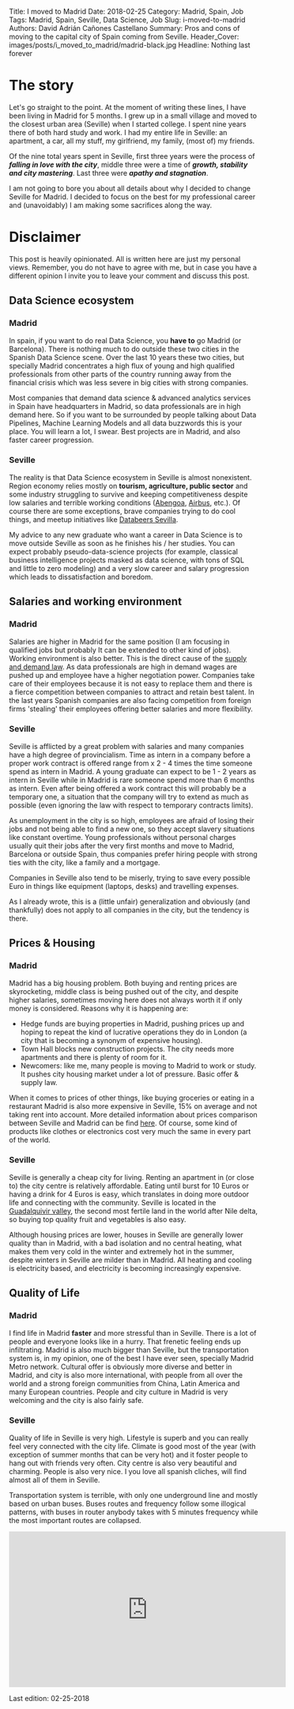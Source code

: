 Title: I moved to Madrid
Date: 2018-02-25
Category: Madrid, Spain, Job
Tags: Madrid, Spain, Seville, Data Science, Job
Slug: i-moved-to-madrid
Authors: David Adrián Cañones Castellano
Summary: Pros and cons of moving to the capital city of Spain coming from Seville.
Header_Cover: images/posts/i_moved_to_madrid/madrid-black.jpg
Headline: Nothing last forever

# The story

Let's go straight to the point. At the moment of writing these lines, I have been living in Madrid for 5 months. I grew
up in a small village and moved to the closest urban area (Seville) when I started college. I spent nine years there of 
both hard study and work. I had my entire life in Seville: an apartment, a car, all my stuff, my girlfriend, my family, 
(most of) my friends.

Of the nine total years spent in Seville, first three years were the process of __*falling in love with the city*__, 
middle three were a time of __*growth, stability and city mastering*__. Last three were __*apathy and stagnation*__.

I am not going to bore you about all details about why I decided to change Seville for Madrid. I decided to focus on the
best for my professional career and (unavoidably) I am making some sacrifices along the way.

# Disclaimer

This post is heavily opinionated. All is written here are just my personal views. Remember, you do not have to agree
with me, but in case you have a different opinion I invite you to leave your comment and discuss this post.

## Data Science ecosystem

### Madrid
In spain, if you want to do real Data Science, you **have to** go Madrid (or Barcelona). There is nothing much to do 
outside these two cities in the Spanish Data Science scene. Over the last 10 years these two cities, but specially
Madrid concentrates a high flux of young and high qualified professionals from other parts of the country running away 
from the financial crisis which was less severe in big cities with strong companies.  

Most companies that demand data science & advanced analytics services in Spain have headquarters in Madrid, so data 
professionals are in high demand here. So if you want to be surrounded by people talking about Data Pipelines, Machine 
Learning Models and all data buzzwords this is your place. You will learn a lot, I swear. Best projects are in Madrid, 
and also faster career progression.  

### Seville
The reality is that Data Science ecosystem in Seville is almost nonexistent. Region economy relies mostly on **tourism, 
agriculture, public sector** and some industry struggling to survive and keeping competitiveness despite low salaries 
and terrible working conditions ([Abengoa][Abengoa], [Airbus][Airbus], etc.). Of course there are some exceptions, brave 
companies trying to do cool things, and meetup initiatives like [Databeers Sevilla][Databeers].  

My advice to any new graduate who want a career in Data Science is to move outside Seville as soon as he finishes 
his / her studies. You can expect probably pseudo-data-science projects (for example, classical business intelligence 
projects masked as data science, with tons of SQL and little to zero modeling) and a very slow career and salary 
progression which leads to dissatisfaction and boredom.  

## Salaries and working environment

### Madrid
Salaries are higher in Madrid for the same position (I am focusing in qualified jobs but probably It 
can be extended to other kind of jobs). Working environment is also better. This is the direct cause of the 
[supply and demand law][supply_demand]. As data professionals are high in demand wages are pushed up and employee have 
a higher negotiation power. Companies take care of their employees because it is not easy to replace them and there is a 
fierce competition between companies to attract and retain best talent. In the last years Spanish companies are also 
facing competition from foreign firms 'stealing' their employees offering better salaries and more flexibility.  

### Seville
Seville is afflicted by a great problem with salaries and many companies have a high degree of provincialism. Time 
as intern in a company before a proper work contract is offered range from x 2 - 4 times the time someone spend as 
intern in Madrid. A young graduate can expect to be 1 - 2 years as intern in Seville while in Madrid is rare someone 
spend more than 6 months as intern. Even after being offered a work contract this will probably be a temporary one, a 
situation that the company will try to extend as much as possible (even ignoring the law with respect to temporary 
contracts limits).  

As unemployment in the city is so high, employees are afraid of losing their jobs and not being able 
to find a new one, so they accept slavery situations like constant overtime. Young professionals without personal 
charges usually quit their jobs after the very first months and move to Madrid, Barcelona or outside Spain, thus 
companies prefer hiring people with strong ties with the city, like a family and a mortgage.

Companies in Seville also tend to be miserly, trying to save every possible Euro in things like equipment 
(laptops, desks) and travelling expenses.  

As I already wrote, this is a (little unfair) generalization and obviously (and thankfully) does not apply to all 
companies in the city, but the tendency is there.

## Prices & Housing

### Madrid
Madrid has a big housing problem. Both buying and renting prices are skyrocketing, middle class is being pushed out of 
the city, and despite higher salaries, sometimes moving here does not always worth it if only money is considered.
Reasons why it is happening are:

* Hedge funds are buying properties in Madrid, pushing prices up and hoping to repeat the kind of lucrative
operations they do in London (a city that is becoming a synonym of expensive housing).
* Town Hall blocks new construction projects. The city needs more apartments and there is plenty of room for it.
* Newcomers: like me, many people is moving to Madrid to work or study. It pushes city housing market under a lot of 
pressure. Basic offer & supply law.

When it comes to prices of other things, like buying groceries or eating in a restaurant Madrid is also more expensive 
in Seville, 15% on average and not taking rent into account. More detailed information about prices comparison between 
Seville and Madrid can be find [here][numbeo]. Of course, some kind of products like clothes or electronics cost very 
much the same in every part of the world.

### Seville
Seville is generally a cheap city for living. Renting an apartment in (or close to) the city centre is relatively 
affordable. Eating until burst for 10 Euros or having a drink for 4 Euros is easy, which translates in doing more 
outdoor life and connecting with the community. Seville is located in the [Guadalquivir valley][guadalquivir], the 
second most fertile land in the world after Nile delta, so buying top quality fruit and vegetables is also easy.  

Although housing prices are lower, houses in Seville are generally lower quality than in Madrid, with a bad isolation 
and no central heating, what makes them very cold in the winter and extremely hot in the summer, despite winters in 
Seville are milder than in Madrid. All heating and cooling is electricity based, and electricity is becoming 
increasingly expensive.

## Quality of Life

### Madrid
I find life in Madrid **faster** and more stressful than in Seville. There is a lot of people and everyone looks like 
in a hurry. That frenetic feeling ends up infiltrating. Madrid is also much bigger than Seville, but the transportation 
system is, in my opinion, one of the best I have ever seen, specially Madrid Metro network. Cultural offer is obviously 
more diverse and better in Madrid, and city is also more international, with people from all over the world and a strong
foreign communities from China, Latin America and many European countries. People and city culture in Madrid is very 
welcoming and the city is also fairly safe.
 
### Seville
Quality of life in Seville is very high. Lifestyle is superb and you can really feel very connected with the city life.
Climate is good most of the year (with exception of summer months that can be very hot) and it foster people to hang out
with friends very often. City centre is also very beautiful and charming. People is also very nice. I you love all 
spanish cliches, will find almost all of them in Seville.  

Transportation system is terrible, with only one underground line and mostly based on urban buses. Buses routes and 
frequency follow some illogical patterns, with buses in router anybody takes with 5 minutes frequency while the most 
important routes are collapsed.

<div class="embed-responsive embed-responsive-16by9">
<iframe width="560" height="315" src="https://www.youtube.com/embed/3vFK4FMcAW0?rel=0&amp;controls=0&amp;showinfo=0" frameborder="0" allow="autoplay; encrypted-media" allowfullscreen></iframe>
</div>

Last edition: 02-25-2018

[Abengoa]: http://www.abengoa.com/web/en/index3.html
[Airbus]: http://www.airbus.com/
[Databeers]: https://www.meetup.com/es-ES/Databeers-Sevilla/
[supply_demand]: https://en.wikipedia.org/wiki/Supply_and_demand
[numbeo]: https://www.numbeo.com/cost-of-living/compare_cities.jsp?country1=Spain&country2=Spain&city1=Sevilla&city2=Madrid
[guadalquivir]: https://en.wikipedia.org/wiki/Baetic_Depression